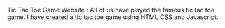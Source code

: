 Tic Tac Toe Game Website : All of us have played the famous tic tac toe game. I have created a tic tac toe game using HTML CSS and Javascript.
